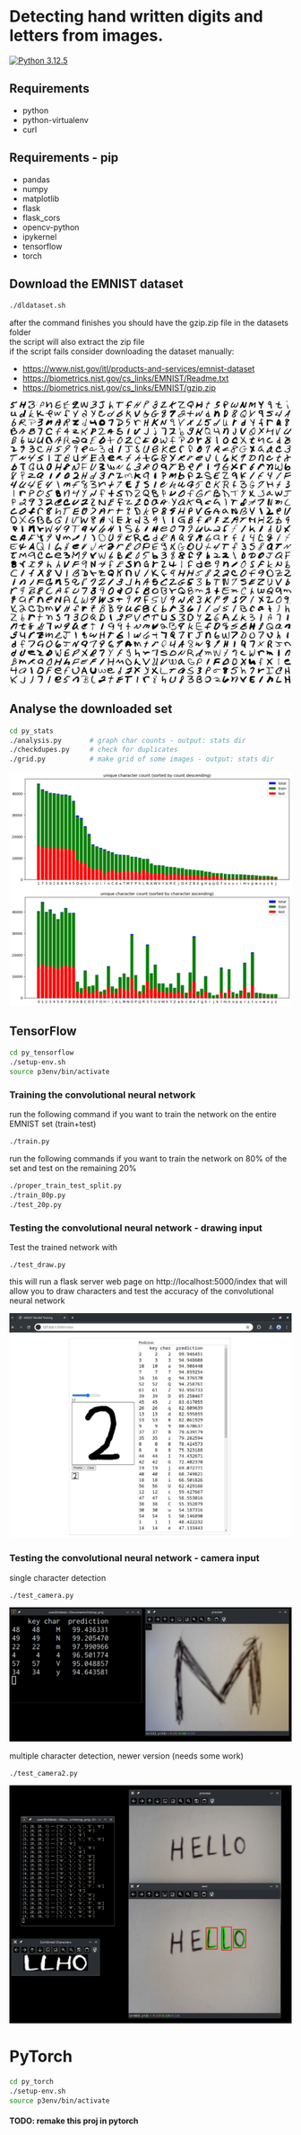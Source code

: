# Detecting hand written digits and letters from images.

[![Python 3.12.5](https://img.shields.io/badge/Python-3.12.5-yellow.svg)](http://www.python.org/download/)

## Requirements
* python
* python-virtualenv
* curl

## Requirements - pip
* pandas
* numpy
* matplotlib
* flask
* flask_cors
* opencv-python
* ipykernel
* tensorflow
* torch

## Download the EMNIST dataset

```sh
./dldataset.sh
```
after the command finishes you should have the gzip.zip file in the datasets folder
<br>
the script will also extract the zip file
<br>
if the script fails consider downloading the dataset manually:
- https://www.nist.gov/itl/products-and-services/emnist-dataset
- https://biometrics.nist.gov/cs_links/EMNIST/Readme.txt
- https://biometrics.nist.gov/cs_links/EMNIST/gzip.zip

![example chars image 3](py_stats/grid3.png "grid3")

## Analyse the downloaded set
```sh
cd py_stats
./analysis.py       # graph char counts - output: stats dir
./checkdupes.py     # check for duplicates
./grid.py           # make grid of some images - output: stats dir
```
![char count image](py_stats/dataset_unqiue_count_all.png "character count")


## TensorFlow
```sh
cd py_tensorflow
./setup-env.sh
source p3env/bin/activate
```

### Training the convolutional neural network
run the following command if you want to train the network on the entire EMNIST set (train+test)
```sh
./train.py
```

run the following commands if you want to train the network on 80% of the set
and test on the remaining 20%
```sh
./proper_train_test_split.py
./train_80p.py
./test_20p.py
```

### Testing the convolutional neural network - drawing input

Test the trained network with
```
./test_draw.py
```
this will run a flask server web page on 
http://localhost:5000/index
that will allow you to draw characters and test the accuracy of the convolutional neural network

![draw test image](images/test_draw.png "draw test")

### Testing the convolutional neural network - camera input

single character detection
```
./test_camera.py
```
![camera test image](images/test_camera.png "camera test")

multiple character detection, newer version (needs some work)
```
./test_camera2.py
```
![camera2 test image](images/test_camera2.png "camera2 test")

# PyTorch
```sh
cd py_torch
./setup-env.sh
source p3env/bin/activate
```
#### TODO: remake this proj in pytorch
